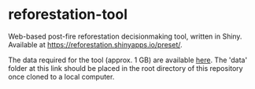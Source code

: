 # reforestation-tool

Web-based post-fire reforestation decisionmaking tool, written in Shiny. Available at https://reforestation.shinyapps.io/preset/.

The data required for the tool (approx. 1 GB) are available [here](https://ucdavis.box.com/s/aqis1vc3g2iiz2qyjlrppzdprgrtmawf). The 'data' folder at this link should be placed in the root directory of this repository once cloned to a local computer.
